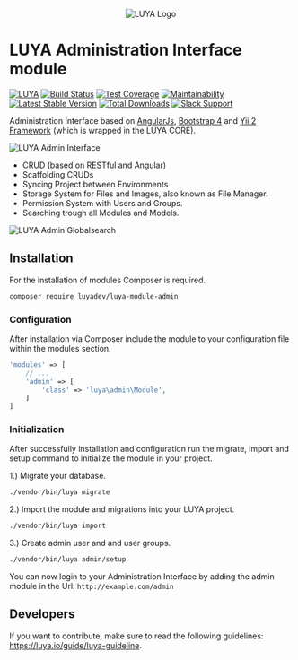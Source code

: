 <p align="center">
  <img src="https://raw.githubusercontent.com/luyadev/luya/master/docs/logo/luya-logo-0.2x.png" alt="LUYA Logo"/>
</p>

# LUYA Administration Interface module

[![LUYA](https://img.shields.io/badge/Powered%20by-LUYA-brightgreen.svg)](https://luya.io)
[![Build Status](https://travis-ci.org/luyadev/luya-module-admin.svg?branch=master)](https://travis-ci.org/luyadev/luya-module-admin)
[![Test Coverage](https://api.codeclimate.com/v1/badges/26ce6892fcb4899cbd49/test_coverage)](https://codeclimate.com/github/luyadev/luya-module-admin/test_coverage)
[![Maintainability](https://api.codeclimate.com/v1/badges/26ce6892fcb4899cbd49/maintainability)](https://codeclimate.com/github/luyadev/luya-module-admin/maintainability)
[![Latest Stable Version](https://poser.pugx.org/luyadev/luya-module-admin/v/stable)](https://packagist.org/packages/luyadev/luya-module-admin)
[![Total Downloads](https://poser.pugx.org/luyadev/luya-module-admin/downloads)](https://packagist.org/packages/luyadev/luya-module-admin)
[![Slack Support](https://img.shields.io/badge/Slack-luyadev-yellowgreen.svg)](https://slack.luya.io/)

Administration Interface based on [AngularJs](https://angularjs.org/), [Bootstrap 4](https://getbootstrap.com) and [Yii 2 Framework](http://www.yiiframework.com/) (which is wrapped in the LUYA CORE).

![LUYA Admin Interface](https://raw.githubusercontent.com/luyadev/luya-module-admin/master/1.0.0-crud.png)

+ CRUD (based on RESTful and Angular)
+ Scaffolding CRUDs
+ Syncing Project between Environments
+ Storage System for Files and Images, also known as File Manager.
+ Permission System with Users and Groups.
+ Searching trough all Modules and Models.

![LUYA Admin Globalsearch](https://raw.githubusercontent.com/luyadev/luya-module-admin/master/1.0.0-globalsearch.png)

## Installation

For the installation of modules Composer is required.

```sh
composer require luyadev/luya-module-admin
```

### Configuration 

After installation via Composer include the module to your configuration file within the modules section.

```php
'modules' => [
    // ... 
    'admin' => [
        'class' => 'luya\admin\Module',
    ]
]
```

### Initialization 

After successfully installation and configuration run the migrate, import and setup command to initialize the module in your project.

1.) Migrate your database.

```sh
./vendor/bin/luya migrate
```

2.) Import the module and migrations into your LUYA project.

```sh
./vendor/bin/luya import
```

3.) Create admin user and and user groups.

```sh
./vendor/bin/luya admin/setup
```

You can now login to your Administration Interface by adding the admin module in the Url: `http://example.com/admin`


## Developers

If you want to contribute, make sure to read the following guidelines: https://luya.io/guide/luya-guideline.

